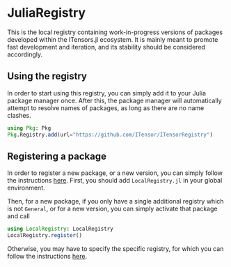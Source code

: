 # JuliaRegistry

This is the local registry containing work-in-progress versions of packages developed within the ITensors.jl ecosystem.
It is mainly meant to promote fast development and iteration, and its stability should be considered accordingly.

## Using the registry

In order to start using this registry, you can simply add it to your Julia package manager once.
After this, the package manager will automatically attempt to resolve names of packages, as long as there are no name clashes.

```julia
using Pkg: Pkg
Pkg.Registry.add(url="https://github.com/ITensor/ITensorRegistry")
```

## Registering a package

In order to register a new package, or a new version, you can simply follow the instructions [here](https://github.com/GunnarFarneback/ITensorRegistry.jl).
First, you should add `LocalRegistry.jl` in your global environment.

Then, for a new package, if you only have a single additional registry which is not `General`, or for a new version, you can simply activate that package and call
```julia
using LocalRegistry: LocalRegistry
LocalRegistry.register()
```

Otherwise, you may have to specify the specific registry, for which you can follow the instructions [here](https://github.com/GunnarFarneback/LocalRegistry.jl/blob/master/docs/register.md).
